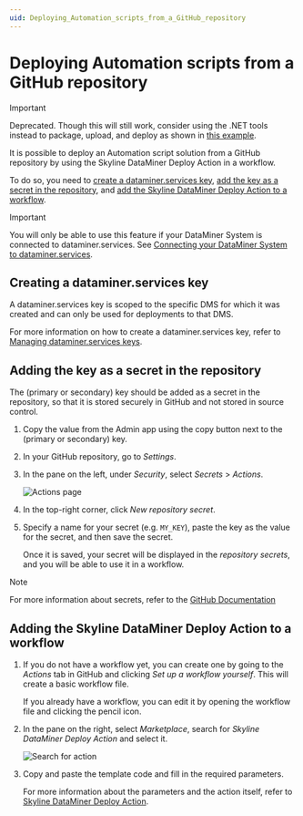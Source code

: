 ```yaml
---
uid: Deploying_Automation_scripts_from_a_GitHub_repository
---
```


# Deploying Automation scripts from a GitHub repository

> [!IMPORTANT]
> Deprecated. Though this will still work, consider using the .NET tools instead to package, upload, and deploy as shown in [this example](xref:CICD_GitHub_Examples).

It is possible to deploy an Automation script solution from a GitHub repository by using the Skyline DataMiner Deploy Action in a workflow.

To do so, you need to [create a dataminer.services key](#creating-a-dataminerservices-key), [add the key as a secret in the repository](#adding-the-key-as-a-secret-in-the-repository), and [add the Skyline DataMiner Deploy Action to a workflow](#adding-the-skyline-dataminer-deploy-action-to-a-workflow).

> [!IMPORTANT]
> You will only be able to use this feature if your DataMiner System is connected to dataminer.services. See [Connecting your DataMiner System to dataminer.services](xref:Connecting_your_DataMiner_System_to_the_cloud).

## Creating a dataminer.services key

A dataminer.services key is scoped to the specific DMS for which it was created and can only be used for deployments to that DMS.

For more information on how to create a dataminer.services key, refer to [Managing dataminer.services keys](xref:Managing_DCP_keys).

## Adding the key as a secret in the repository

The (primary or secondary) key should be added as a secret in the repository, so that it is stored securely in GitHub and not stored in source control.

1. Copy the value from the Admin app using the copy button next to the (primary or secondary) key.

1. In your GitHub repository, go to *Settings*.

1. In the pane on the left, under *Security*, select *Secrets* > *Actions*.

   ![Actions page](~/develop/images/GitHub_settings_secrets.png)

1. In the top-right corner, click *New repository secret*.

1. Specify a name for your secret (e.g. `MY_KEY`), paste the key as the value for the secret, and then save the secret.

   Once it is saved, your secret will be displayed in the *repository secrets*, and you will be able to use it in a workflow.

> [!NOTE]
> For more information about secrets, refer to the [GitHub Documentation](https://docs.github.com/en/actions/security-guides/encrypted-secrets)

## Adding the Skyline DataMiner Deploy Action to a workflow

1. If you do not have a workflow yet, you can create one by going to the *Actions* tab in GitHub and clicking *Set up a workflow yourself*. This will create a basic workflow file.

   If you already have a workflow, you can edit it by opening the workflow file and clicking the pencil icon.

1. In the pane on the right, select *Marketplace*, search for *Skyline DataMiner Deploy Action* and select it.

   ![Search for action](~/develop/images/GitHub_workflow_marketplace.png)

1. Copy and paste the template code and fill in the required parameters.

   For more information about the parameters and the action itself, refer to [Skyline DataMiner Deploy Action](https://github.com/marketplace/actions/skyline-dataminer-deploy-action).
